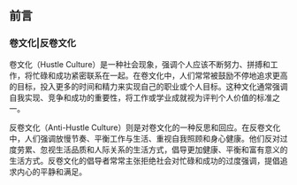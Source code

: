 ## 前言


### 卷文化|反卷文化
卷文化（Hustle Culture）是一种社会现象，强调个人应该不断努力、拼搏和工作，将忙碌和成功紧密联系在一起。在卷文化中，人们常常被鼓励不停地追求更高的目标，投入更多的时间和精力来实现自己的职业或个人目标。这种文化通常强调自我实现、竞争和成功的重要性，将工作或学业成就视为评判个人价值的标准之一。

反卷文化（Anti-Hustle Culture）则是对卷文化的一种反思和回应。在反卷文化中，人们强调放慢节奏、平衡工作与生活、重视自我照顾和身心健康。他们反对过度劳累、忽视生活品质和人际关系的生活方式，倡导更加健康、平衡和富有意义的生活方式。反卷文化的倡导者常常主张拒绝社会对忙碌和成功的过度强调，提倡追求内心的平静和满足。